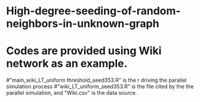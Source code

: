 # High-degree-seeding-of-random-neighbors-in-unknown-graph
# Codes are provided using Wiki network as an example.
#"main_wiki_LT_uniform threshold_seed353.R" is the r driving the parallel simulation process
#"wiki_LT_uniform_seed353.R" is the file cited by the the parallel simulation, and "Wiki.csv" is the data source.
